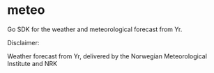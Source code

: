 # meteo

Go SDK for the weather and meteorological forecast from Yr.

Disclaimer:

Weather forecast from Yr, delivered by the Norwegian Meteorological Institute and NRK
